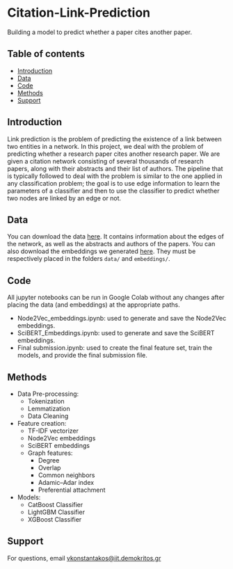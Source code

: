 # Citation-Link-Prediction
Building a model to predict whether a paper cites another paper.

 ## Table of contents

* [Introduction](#Introduction)
* [Data](#Data)
* [Code](#Code)
* [Methods](#Methods)
* [Support](#Support)

## Introduction

Link prediction is the problem of predicting the existence of a link between two entities in a network. In this project, we deal with the problem of predicting whether a research paper cites another research paper. We are given a citation network consisting of several thousands of research papers, along with their abstracts and their list of authors. The pipeline that is typically followed to deal with the problem is similar to the one applied in any classification problem; the goal is to use edge information to learn the parameters of a classifier and then to use the classifier to predict whether two nodes are linked by an edge or not.

## Data

You can download the data [here](https://drive.google.com/drive/folders/1YtvcvyWoQASn0OhQOBVEK10NnZq08Ndz?usp=sharing). It contains information about the edges of the network, as well as the abstracts and authors of the papers. You can also download the embeddings we generated [here](https://drive.google.com/drive/folders/1BdKare4opRmOQiSQyjUEtCYylqPt4GqA?usp=sharing). They must be respectively placed in the folders `data/` and `embeddings/`.

## Code

All jupyter notebooks can be run in Google Colab without any changes after placing the data (and embeddings) at the appropriate paths.

- Node2Vec_embeddings.ipynb: used to generate and save the Node2Vec embeddings.
- SciBERT_Embeddings.ipynb: used to generate and save the SciBERT embeddings.
- Final submission.ipynb: used to create the final feature set, train the models, and provide the final submission file.

## Methods

- Data Pre-processing:
  - Tokenization
  - Lemmatization
  - Data Cleaning
- Feature creation:
    - TF-IDF vectorizer
    - Node2Vec embeddings
    - SciBERT embeddings
    - Graph features:
        - Degree
        - Overlap
        - Common neighbors
        - Adamic–Adar index
        - Preferential attachment
- Models:
  - CatBoost Classifier
  - LightGBM Classifier
  - XGBoost Classifier

## Support

For questions, email vkonstantakos@iit.demokritos.gr
